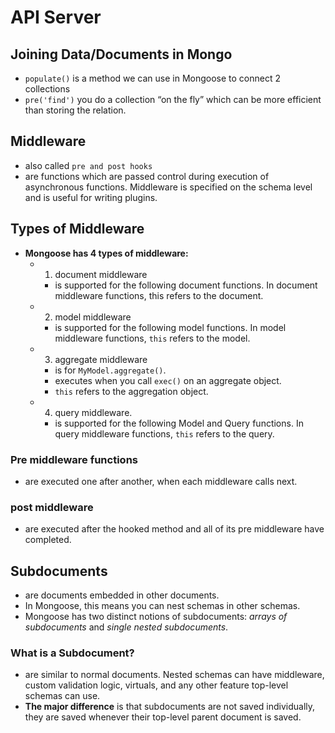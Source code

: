 #  API Server
## Joining Data/Documents in Mongo
  - `populate()` is a method we can use in Mongoose to connect 2 collections
  - `pre('find')` you do a collection “on the fly” which can be more efficient than storing the relation.
## Middleware
  - also called `pre and post hooks`
  - are functions which are passed control during execution of asynchronous functions. Middleware is specified on the schema level and is useful for writing plugins.
## Types of Middleware 
  - **Mongoose has 4 types of middleware:**
    - 1. document middleware
      - is supported for the following document functions. In document middleware functions, this refers to the document.
    - 2. model middleware
      - is supported for the following model functions. In model middleware functions, `this` refers to the model.
    - 3. aggregate middleware
      -  is for `MyModel.aggregate()`. 
      - executes when you call `exec()` on an aggregate object. 
      - `this` refers to the aggregation object.
    - 4. query middleware.
      - is supported for the following Model and Query functions. In query middleware functions, `this` refers to the query.
### Pre middleware functions 
  - are executed one after another, when each middleware calls next.
### post middleware 
  - are executed after the hooked method and all of its pre middleware have completed.
## Subdocuments 
  - are documents embedded in other documents. 
  - In Mongoose, this means you can nest schemas in other schemas.
  - Mongoose has two distinct notions of subdocuments: *arrays of subdocuments* and *single nested subdocuments*.
### What is a Subdocument?
  -  are similar to normal documents. Nested schemas can have middleware, custom validation logic, virtuals, and any other feature top-level schemas can use.
  - **The major difference** is that subdocuments are not saved individually, they are saved whenever their top-level parent document is saved.